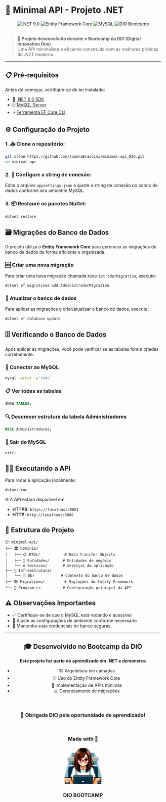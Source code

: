 # 🚀 Minimal API - Projeto .NET

<div align="center">
  <img src="https://img.shields.io/badge/.NET-9.0-512BD4?style=for-the-badge&logo=dotnet&logoColor=white" alt=".NET 9.0" />
  <img src="https://img.shields.io/badge/Entity_Framework-Core-512BD4?style=for-the-badge&logo=microsoft&logoColor=white" alt="Entity Framework Core" />
  <img src="https://img.shields.io/badge/MySQL-4479A1?style=for-the-badge&logo=mysql&logoColor=white" alt="MySQL" />
  <img src="https://img.shields.io/badge/DIO-Bootcamp-FF6B35?style=for-the-badge&logo=graduation-cap&logoColor=white" alt="DIO Bootcamp" />
</div>

<br>

> 🎯 **Projeto desenvolvido durante o Bootcamp da DIO (Digital Innovation One)**  
> Uma API minimalista e eficiente construída com as melhores práticas do .NET moderno.

---

## 📋 Pré-requisitos

Antes de começar, certifique-se de ter instalado:

- 🔷 [.NET 9.0 SDK](https://dotnet.microsoft.com/download)
- 🗄️ [MySQL Server](https://dev.mysql.com/downloads/)
- ⚡ [Ferramenta EF Core CLI](https://learn.microsoft.com/pt-br/ef/core/cli/dotnet)

## ⚙️ Configuração do Projeto

### 1. 📥 **Clone o repositório:**

```bash
git clone https://github.com/JoannaBraccini/minimal-api_DIO.git
cd minimal-api
```

### 2. 🔧 **Configure a string de conexão:**

Edite o arquivo `appsettings.json` e ajuste a string de conexão do banco de dados conforme seu ambiente MySQL.

### 3. 📦 **Restaure os pacotes NuGet:**

```bash
dotnet restore
```

## 🗃️ Migrações do Banco de Dados

O projeto utiliza o **Entity Framework Core** para gerenciar as migrações do banco de dados de forma eficiente e organizada.

### 🆕 **Criar uma nova migração**

Para criar uma nova migração chamada `AdministradorMigration`, execute:

```bash
dotnet ef migrations add AdministradorMigration
```

### 🔄 **Atualizar o banco de dados**

Para aplicar as migrações e criar/atualizar o banco de dados, execute:

```bash
dotnet ef database update
```

## 🗄️ Verificando o Banco de Dados

Após aplicar as migrações, você pode verificar se as tabelas foram criadas corretamente:

### 🔌 **Conectar ao MySQL**

```bash
mysql -uroot -p'root'
```

### 📋 **Ver todas as tabelas**

```sql
SHOW TABLES;
```

### 🔍 **Descrever estrutura da tabela Administradores**

```sql
DESC Administradores;
```

### 🚪 **Sair do MySQL**

```sql
exit;
```

## 🏃‍♂️ Executando a API

Para rodar a aplicação localmente:

```bash
dotnet run
```

🌐 A API estará disponível em:

- **HTTPS:** `https://localhost:5001`
- **HTTP:** `http://localhost:5000`

## 📁 Estrutura do Projeto

```
📦 minimal-api/
├── 🏛️ Dominio/
│   ├── 📋 DTOs/           # Data Transfer Objects
│   ├── 🏢 Entidades/      # Entidades do negócio
│   └── ⚙️ Servicos/       # Serviços da aplicação
├── 🔧 Infraestrutura/
│   └── 🗄️ Db/            # Contexto do banco de dados
├── 📚 Migrations/         # Migrações do Entity Framework
└── 🚀 Program.cs          # Configuração principal da API
```

## ⚠️ Observações Importantes

- ✅ Certifique-se de que o MySQL está rodando e acessível
- 🔧 Ajuste as configurações de ambiente conforme necessário
- 🔐 Mantenha suas credenciais de banco seguras

---

<div align="center">
  
## 🎓 Desenvolvido no Bootcamp da DIO

**Este projeto faz parte do aprendizado em .NET e demonstra:**

- 🏗️ Arquitetura em camadas
- 🗄️ Uso do Entity Framework Core
- 🚀 Implementação de APIs mínimas
- 📊 Gerenciamento de migrações

<br>

### 💙 Obrigada DIO pela oportunidade de aprendizado!

<br>

<div align="center">
  
###  Made with 💜 
  
<img src="https://raw.githubusercontent.com/JoannaBraccini/prompts-for-podcast-generate-by-ia/main/src/devpixel.png" alt="Dev Pixel" width="120" />

### DIO BOOTCAMP

</div>

</div>
